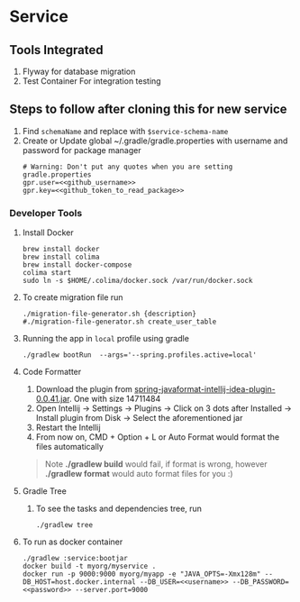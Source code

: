 # Service

## Tools Integrated

1. Flyway for database migration
2. Test Container For integration testing

## Steps to follow after cloning this for new service

1. Find `schemaName` and replace with `$service-schema-name`
2. Create or Update global ~/.gradle/gradle.properties with username and password for package manager
    ```shell
    # Warning: Don't put any quotes when you are setting gradle.properties
    gpr.user=<<github_username>>
    gpr.key=<<github_token_to_read_package>>
    ```

### Developer Tools

1. Install Docker
    ```shell
    brew install docker
    brew install colima
    brew install docker-compose
    colima start
    sudo ln -s $HOME/.colima/docker.sock /var/run/docker.sock
    ``` 

2. To create migration file run

   ```shell
   ./migration-file-generator.sh {description}
   #./migration-file-generator.sh create_user_table
   ```

3. Running the app in `local` profile using gradle
   ```shell
   ./gradlew bootRun  --args='--spring.profiles.active=local'
   ```

4. Code Formatter

    1. Download the plugin
       from [spring-javaformat-intellij-idea-plugin-0.0.41.jar](https://repo1.maven.org/maven2/io/spring/javaformat/spring-javaformat-intellij-idea-plugin/0.0.41/).
       One with size 14711484
    2. Open Intellij -> Settings -> Plugins -> Click on 3 dots after Installed -> Install plugin from Disk -> Select the
       aforementioned jar
    3. Restart the Intellij
    4. From now on, CMD + Option + L or Auto Format would format the files automatically

   > Note **./gradlew build** would fail, if format is wrong, however **./gradlew format** would auto format files for
   > you :)

5. Gradle Tree
    1. To see the tasks and dependencies tree, run
       ```shell
       ./gradlew tree
       ```

6. To run as docker container
    ```shell
    ./gradlew :service:bootjar
   docker build -t myorg/myservice .
   docker run -p 9000:9000 myorg/myapp -e "JAVA_OPTS=-Xmx128m" --DB_HOST=host.docker.internal --DB_USER=<<username>> --DB_PASSWORD=<<password>> --server.port=9000
    ```